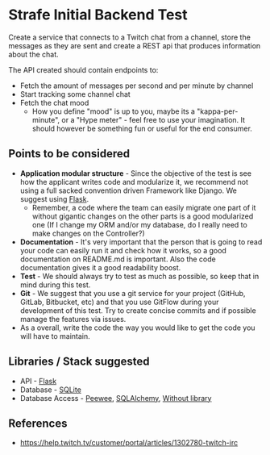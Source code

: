 # Strafe Initial Backend Test

Create a service that connects to a Twitch chat from a channel, store the messages as they are sent and create a REST api that produces information about the chat.

The API created should contain endpoints to:
- Fetch the amount of messages per second and per minute by channel
- Start tracking some channel chat
- Fetch the chat mood
  - How you define "mood" is up to you, maybe its a "kappa-per-minute", or a "Hype meter" - feel free to use your imagination. It should however be something fun or useful for the end consumer.

## Points to be considered
- **Application modular structure** - Since the objective of the test is see how the applicant writes code and modularize it, we recommend not using a full sacked convention driven Framework like Django. We suggest using [Flask](http://flask.pocoo.org/).
  - Remember, a code where the team can easily migrate one part of it without gigantic changes on the other parts is a good modularized one (If I change my ORM and/or my database, do I really need to make changes on the Controller?)
- **Documentation** - It's very important that the person that is going to read your code can easily run it and check how it works, so a good documentation on README.md is important. Also the code documentation gives it a good readability boost.
- **Test** - We should always try to test as much as possible, so keep that in mind during this test.
- **Git** - We suggest that you use a git service for your project (GitHub, GitLab, Bitbucket, etc) and that you use GitFlow during your development of this test. Try to create concise commits and if possible manage the features via issues.
- As a overall, write the code the way you would like to get the code you will have to maintain.

## Libraries / Stack suggested
- API - [Flask](http://flask.pocoo.org/)
- Database - [SQLite](https://www.sqlite.org/index.html)
- Database Access - [Peewee](http://docs.peewee-orm.com/en/latest/), [SQLAlchemy](https://www.sqlalchemy.org/), [Without library](https://docs.python.org/3/library/sqlite3.html)

## References
- https://help.twitch.tv/customer/portal/articles/1302780-twitch-irc
